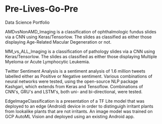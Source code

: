 # Pre-Lives-Go-Pre
Data Science Portfolio

AMDvsNonAMD_Imaging is a classification of ophthalmologic fundus slides via a CNN using Keras/Tensorlow. The slides as classified as either those displaying Age-Related Macular Degeneration or not.

MM_vs_ALL_Imaging is a classification of pathology slides via a CNN using Keras/Tensorlow. The slides as classified as either those displaying Multiple Myeloma or Acute Lymphocytic Leukemia.

Twitter Sentiment Analysis is a sentiment analysis of 1.6 million tweets labelled either as Positive or Negative sentiment. Various combinations of neural networks were tested, using the open-source NLP package Kashgari, which extends from Keras and Tensoflow. Combinations of CNN's, GRU's and LSTM's, both uni- and bi-directional, were tested.

EdgeImageClassification is a presentation of a TF Lite model that was deployed to an edge (Android) device in order to distinguigh irritant plants from lookalike plants that are not irritants. An image model was trained on GCP AutoML Vision and deployed using an existing Android app.
